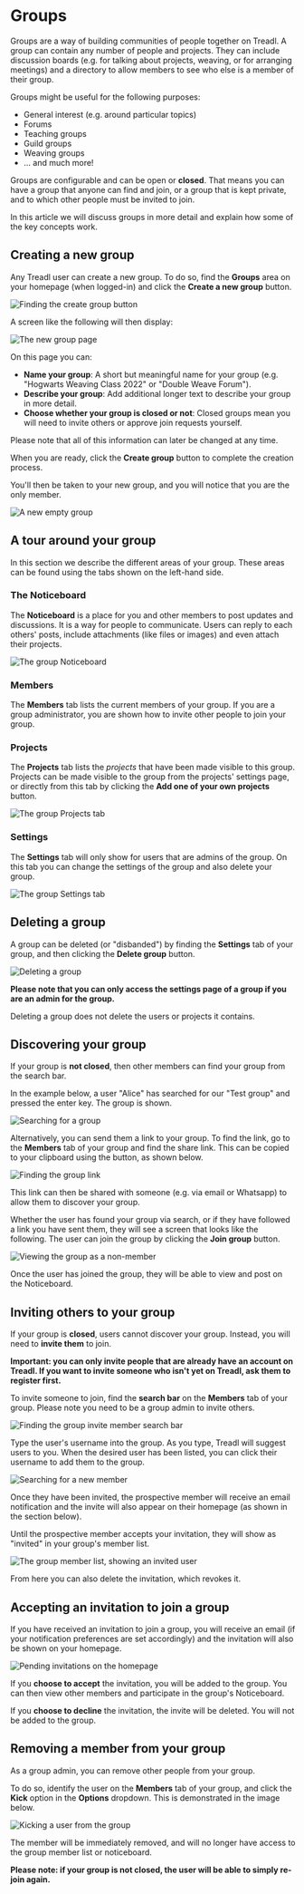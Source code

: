 # Groups
Groups are a way of building communities of people together on Treadl. A group can contain any number of people and projects. They can include discussion boards (e.g. for talking about projects, weaving, or for arranging meetings) and a directory to allow members to see who else is a member of their group.

Groups might be useful for the following purposes:

* General interest (e.g. around particular topics)
* Forums
* Teaching groups
* Guild groups
* Weaving groups
* ... and much more!

Groups are configurable and can be open or **closed**. That means you can have a group that anyone can find and join, or a group that is kept private, and to which other people must be invited to join.

In this article we will discuss groups in more detail and explain how some of the key concepts work.

## Creating a new group
Any Treadl user can create a new group. To do so, find the **Groups** area on your homepage (when logged-in) and click the **Create a new group** button.

![Finding the create group button](/images/docs/groups1.png)

A screen like the following will then display:

![The new group page](/images/docs/groups2.png)

On this page you can:

* **Name your group**: A short but meaningful name for your group (e.g. "Hogwarts Weaving Class 2022" or "Double Weave Forum").
* **Describe your group**: Add additional longer text to describe your group in more detail.
* **Choose whether your group is closed or not**: Closed groups mean you will need to invite others or approve join requests yourself.

Please note that all of this information can later be changed at any time.

When you are ready, click the **Create group** button to complete the creation process.

You'll then be taken to your new group, and you will notice that you are the only member.

![A new empty group](/images/docs/groups3.png)

## A tour around your group
In this section we describe the different areas of your group. These areas can be found using the tabs shown on the left-hand side.

### The Noticeboard
The **Noticeboard** is a place for you and other members to post updates and discussions. It is a way for people to communicate. Users can reply to each others' posts, include attachments (like files or images) and even attach their projects.

![The group Noticeboard](/images/docs/groups4.png)

### Members
The **Members** tab lists the current members of your group. If you are a group administrator, you are shown how to invite other people to join your group.

### Projects
The **Projects** tab lists the *projects* that have been made visible to this group. Projects can be made visible to the group from the projects' settings page, or directly from this tab by clicking the **Add one of your own projects** button.

![The group Projects tab](/images/docs/groups5.png)

### Settings
The **Settings** tab will only show for users that are admins of the group. On this tab you can change the settings of the group and also delete your group.

![The group Settings tab](/images/docs/groups6.png)

## Deleting a group
A group can be deleted (or "disbanded") by finding the **Settings** tab of your group, and then clicking the **Delete group** button.

![Deleting a group](/images/docs/groups7.png)

**Please note that you can only access the settings page of a group if you are an admin for the group.**

Deleting a group does not delete the users or projects it contains.

## Discovering your group
If your group is **not closed**, then other members can find your group from the search bar.

In the example below, a user "Alice" has searched for our "Test group" and pressed the enter key. The group is shown.

![Searching for a group](/images/docs/groups8.png)

Alternatively, you can send them a link to your group. To find the link, go to the **Members** tab of your group and find the share link. This can be copied to your clipboard using the button, as shown below.

![Finding the group link](/images/docs/groups9.png)

This link can then be shared with someone (e.g. via email or Whatsapp) to allow them to discover your group.

Whether the user has found your group via search, or if they have followed a link you have sent them, they will see a screen that looks like the following. The user can join the group by clicking the **Join group** button.

![Viewing the group as a non-member](/images/docs/groups10.png)

Once the user has joined the group, they will be able to view and post on the Noticeboard.

## Inviting others to your group
If your group is **closed**, users cannot discover your group. Instead, you will need to **invite them** to join.

**Important: you can only invite people that are already have an account on Treadl. If you want to invite someone who isn't yet on Treadl, ask them to register first.**

To invite someone to join, find the **search bar** on the **Members** tab of your group. Please note you need to be a group admin to invite others.

![Finding the group invite member search bar](/images/docs/groups11.png)

Type the user's username into the group. As you type, Treadl will suggest users to you. When the desired user has been listed, you can click their username to add them to the group.

![Searching for a new member](/images/docs/groups12.png)

Once they have been invited, the prospective member will receive an email notification and the invite will also appear on their homepage (as shown in the section below).

Until the prospective member accepts your invitation, they will show as "invited" in your group's member list.

![The group member list, showing an invited user](/images/docs/groups13.png)

From here you can also delete the invitation, which revokes it.

## Accepting an invitation to join a group
If you have received an invitation to join a group, you will receive an email (if your notification preferences are set accordingly) and the invitation will also be shown on your homepage.

![Pending invitations on the homepage](/images/docs/groups14.png)

If you **choose to accept** the invitation, you will be added to the group. You can then view other members and participate in the group's Noticeboard.

If you **choose to decline** the invitation, the invite will be deleted. You will not be added to the group.

## Removing a member from your group
As a group admin, you can remove other people from your group.

To do so, identify the user on the **Members** tab of your group, and click the **Kick** option in the **Options** dropdown. This is demonstrated in the image below.

![Kicking a user from the group](/images/docs/groups15.png)

The member will be immediately removed, and will no longer have access to the group member list or noticeboard.

**Please note: if your group is not closed, the user will be able to simply re-join again.**